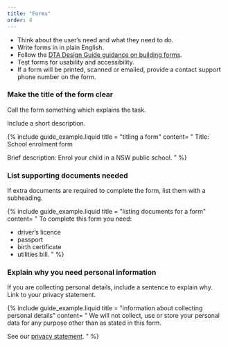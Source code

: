 ```yaml
---
title: "Forms"
order: 4
---
```


- Think about the user’s need and what they need to do.
- Write forms in in plain English.
- Follow the [DTA Design Guide guidance on building forms](http://guides.service.gov.au/design-guide/components/forms-buttons/index.html).
- Test forms for usability and accessibility.
- If a form will be printed, scanned or emailed, provide a contact support phone number on the form.

### Make the title of the form clear

Call the form something which explains the task.

Include a short description.

{% include guide_example.liquid
  title = "titling a form"
  content= "
Title: School enrolment form

Brief description: Enrol your child in a NSW public school.
"
%}

### List supporting documents needed

If extra documents are required to complete the form, list them with a subheading.

{% include guide_example.liquid
  title = "listing documents for a form"
  content= "
To complete this form you need:

- driver’s licence
- passport
- birth certificate
- utilities bill.
"
%}

### Explain why you need personal information

If you are collecting personal details, include a sentence to explain why. Link to your privacy statement.

{% include guide_example.liquid
  title = "information about collecting personal details"
  content= "
We will not collect, use or store your personal data for any purpose other than as stated in this form.

See our [privacy statement]().
"
%}
